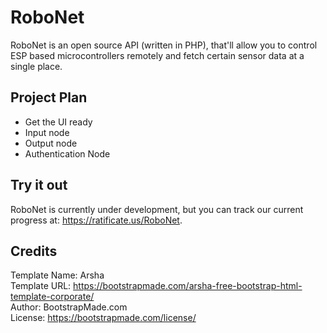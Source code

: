 # RoboNet

RoboNet is an open source API (written in PHP), that'll allow you to control ESP based microcontrollers remotely and fetch certain sensor data at a single place.

## Project Plan
+ Get the UI ready
+ Input node
+ Output node
+ Authentication Node

## Try it out

RoboNet is currently under development, but you can track our current progress at: https://ratificate.us/RoboNet.

## Credits

Template Name: Arsha<br>
Template URL: https://bootstrapmade.com/arsha-free-bootstrap-html-template-corporate/<br>
Author: BootstrapMade.com<br>
License: https://bootstrapmade.com/license/
